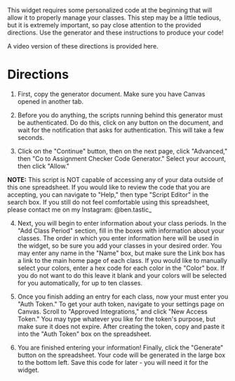 This widget requires some personalized code at the beginning that will allow it to properly manage your classes. This step may be a little tedious, but it is extremely important, so pay close attention to the provided directions. Use the generator and these instructions to produce your code!

A video version of these directions is provided here.

# Directions
1. First, copy the generator document. Make sure you have Canvas opened in another tab.

2. Before you do anything, the scripts running behind this generator must be authenticated. Do do this, click on any button on the document, and wait for the notification that asks for authentication. This will take a few seconds.

3. Click on the "Continue" button, then on the next page, click "Advanced," then "Co to Assignment Checker Code Generator." Select your account, then click "Allow."    
   
**NOTE:** This script is NOT capable of accessing any of your data outside of this one spreadsheet. If you would like to review the code that you are accepting, you can navigate to "Help," then type "Script Editor" in the search box. If you still do not feel comfortable using this spreadsheet, please contact me on my Instagram: @ben.tastic_

4. Next, you will begin to enter information about your class periods. In the "Add Class Period" section, fill in the boxes with information about your classes. The order in which you enter information here will be used in the widget, so be sure you add your classes in your desired order. You may enter any name in the "Name" box, but make sure the Link box has a link to the main home page of each class. If you would like to manually select your colors, enter a hex code for each color in the "Color" box. If you do not want to do this leave it blank and your colors will be selected for you automatically, for up to ten classes.

5. Once you finish adding an entry for each class, now your must enter you "Auth Token." To get your auth token, navigate to your settings page on Canvas. Scroll to "Approved Integrations," and click "New Access Token." You may type whatever you like for the token's purpose, but make sure it does not expire. After creating the token, copy and paste it into the "Auth Token" box on the spreadsheet.

6. You are finished entering your information! Finally, click the "Generate" button on the spreadsheet. Your code will be generated in the large box to the bottom left. Save this code for later - you will need it for the widget.
